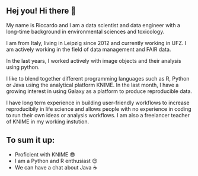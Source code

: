 ## Hej you! Hi there 👋
My name is Riccardo and I am a data scientist and data engineer with a long-time background in environmental sciences and toxicology. 

I am from Italy, living in Leipzig since 2012 and currently working in UFZ. I am actively working in the field of data management and FAIR data. 

In the last years, I worked actively with image objects and their analysis using python.

I like to blend together different programming languages such as R, Python or Java using the analytical platform KNIME. In the last month, I have a growing interest in using Galaxy as a platform to produce reproducible data.

I  have long term experience in building user-friendly workflows to increase reproducibily in life science and allows people with no experience in coding to run their own ideas or analysis workflows. I am also a freelancer teacher of KNIME in my working instution.

## To sum it up:
- Proficient with KNIME :sunglasses:
- I am a Python and R enthusiast :heart_eyes:
- We can have a chat about Java :coffee:
